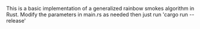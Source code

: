 This is a basic implementation of a generalized rainbow smokes algorithm in Rust.
Modify the parameters in main.rs as needed then just run 'cargo run --release'